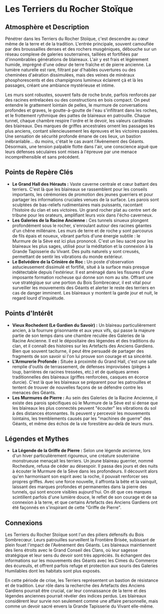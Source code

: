 # Les Terriers du Rocher Stoïque

## Atmosphère et Description

Pénétrer dans les Terriers du Rocher Stoïque, c'est descendre au cœur même de la terre et de la tradition. L'entrée principale, souvent camouflée par des broussailles denses et des rochers musgéniques, débouche sur un réseau complexe de galeries souterraines, taillées et fortifiées par d'innombrables générations de blaireaux. L'air y est frais et légèrement humide, imprégné d'une odeur de terre fraîche et de pierre ancienne. La lumière naturelle est rare, filtrant par d'habiles ouvertures ou des cheminées d'aération dissimulées, mais des veines de minéraux phosphorescents et des champignons lumineux éclairent çà et là les passages, créant une ambiance mystérieuse et intime.

Les murs sont robustes, souvent faits de roche brute, parfois renforcés par des racines entrelacées ou des constructions en bois compact. On peut entendre le grattement lointain de pelles, le murmure de conversations profondes et graves, le goutte-à-goutte de l'eau s'infiltrant dans les roches, et le frottement rythmique des pattes de blaireaux en patrouille. Chaque tunnel, chaque chambre respire l'ordre et le devoir, les valeurs cardinales des blaireaux. Des marques de griffes ancestrales ornent les passages les plus anciens, contant silencieusement les épreuves et les victoires passées. Une sensation de sécurité profonde émane de ces lieux, un bastion inébranlable... du moins, c'était le cas avant l'Avènement des Géants. Désormais, une tension palpable flotte dans l'air, une conscience aiguë que leurs défenses séculaires sont mises à l'épreuve par une menace incompréhensible et sans précédent.

## Points de Repère Clés

*   **Le Grand Hall des Hérauts :** Vaste caverne centrale et cœur battant des terriers. C'est là que les blaireaux se rassemblent pour les conseils importants, les cérémonies de promotion des jeunes guerriers et pour partager les informations cruciales venues de la surface. Les parois sont sculptées de bas-reliefs rudimentaires mais puissants, racontant l'histoire du clan et ses victoires. Un grand rocher plat au centre sert de tribune pour les orateurs, amplifiant leurs voix dans l'écho caverneux.
*   **Les Galeries de la Racine Ancienne :** Ces tunnels sinueux plongent profondément sous le rocher, s'enroulant autour des racines géantes d'un chêne millénaire. Les murs de terre et de roche y sont parcourus de fils épais et noueux, vibrant parfois d'une énergie subtile : le Murmure de la Sève est ici plus prononcé. C'est un lieu sacré pour les blaireaux les plus sages, utilisé pour la méditation et la connexion à la Grande Tapisserie du Vivant. Des puits naturels y sont creusés, permettant de sentir les vibrations du monde extérieur.
*   **Le Belvédère de la Crinière de Roc :** Un poste d'observation astucieusement dissimulé et fortifié, situé à la surface mais presque indétectable depuis l'extérieur. Il est aménagé dans les fissures d'une imposante formation rocheuse qui donne son nom au site. Offrant une vue stratégique sur une portion du Bois Sombrecœur, il est vital pour surveiller les mouvements des Géants et alerter le reste des terriers en cas de danger imminent. Les blaireaux y montent la garde jour et nuit, le regard lourd d'inquiétude.

## Points d'Intérêt

*   **Vieux Rochedent (Le Gardien du Savoir) :** Un blaireau particulièrement ancien, à la fourrure grisonnante et aux yeux vifs, qui passe la majeure partie de son temps dans une chambre reculée des Galeries de la Racine Ancienne. Il est le dépositaire des légendes et des traditions du clan, et il connaît des histoires sur les Artefacts des Anciens Gardiens. Bien que souvent taciturne, il peut être persuadé de partager des fragments de son savoir si l'on lui prouve son courage et sa sincérité.
*   **L'Armurerie Profonde :** Située à proximité du Grand Hall, c'est une salle remplie d'outils de terrassement, de défenses improvisées (pièges à loup, barrières de racines tressées, etc.) et de quelques armes traditionnelles des blaireaux (griffes renforcées, casques en écorce durcie). C'est là que les blaireaux se préparent pour les patrouilles et tentent de trouver de nouvelles façons de se défendre contre les menaces des Géants.
*   **Les Murmures de Pierre :** Au sein des Galeries de la Racine Ancienne, il existe des parois spécifiques où le Murmure de la Sève est si dense que les blaireaux les plus connectés peuvent "écouter" les vibrations du sol à des distances étonnantes. Ils peuvent y percevoir les mouvements lointains, les tremblements causés par les "machines de guerre" des Géants, et même des échos de la vie forestière au-delà de leurs murs.

## Légendes et Mythes

*   **La Légende de la Griffe de Pierre :** Selon une légende ancienne, lors d'un hiver particulièrement rigoureux, une créature souterraine monstrueuse menaçait les terriers. Un jeune blaireau guerrier, nommé Rochedure, refusa de céder au désespoir. Il passa des jours et des nuits à écouter le Murmure de la Sève dans les profondeurs. Il découvrit alors qu'en harmonisant son esprit avec la roche, il pouvait renforcer ses propres griffes. Avec une force nouvelle, il affronta la bête et la vainquit, laissant des marques profondes et permanentes dans la pierre des tunnels, qui sont encore visibles aujourd'hui. On dit que ces marques scintillent parfois d'une lumière douce, le reflet de son courage et de sa connexion à la terre, et que certains Artefacts des Anciens Gardiens ont été façonnés en s'inspirant de cette "Griffe de Pierre".

## Connexions

Les Terriers du Rocher Stoïque sont l'un des piliers défensifs du Bois Sombrecœur. Leurs patrouilles surveillent la Frontière Brisée, subissant de plein fouet l'impact de l'Avènement des Géants. Les blaireaux maintiennent des liens étroits avec le Grand Conseil des Clans, où leur sagesse stratégique et leur sens du devoir sont très appréciés. Ils échangent des informations sur les mouvements des Géants avec les Cimes du Commerce des écureuils, et offrent parfois refuge et protection aux souris des Galeries Humilables dont les habitats sont plus exposés.

En cette période de crise, les Terriers représentent un bastion de résistance et de tradition. Leur rôle dans la recherche des Artefacts des Anciens Gardiens pourrait être crucial, car leur connaissance de la terre et des légendes anciennes pourrait révéler des indices perdus. Les blaireaux considèrent leur survie non seulement comme une affaire personnelle, mais comme un devoir sacré envers la Grande Tapisserie du Vivant elle-même.